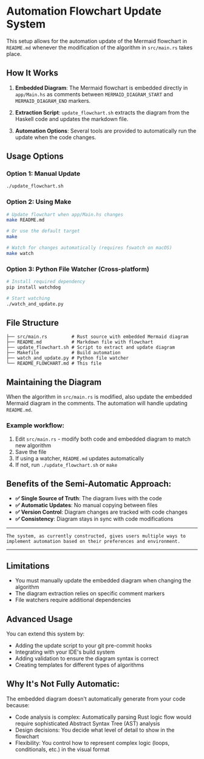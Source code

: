 # Automation Flowchart Update System

This setup allows for the automation update of the Mermaid flowchart in `README.md` whenever the modification of the algorithm in `src/main.rs` takes place.

## How It Works

1. **Embedded Diagram**: The Mermaid flowchart is embedded directly in `app/Main.hs` as comments between `MERMAID_DIAGRAM_START` and `MERMAID_DIAGRAM_END` markers.

2. **Extraction Script**: `update_flowchart.sh` extracts the diagram from the Haskell code and updates the markdown file.

3. **Automation Options**: Several tools are provided to automatically run the update when the code changes.

## Usage Options

### Option 1: Manual Update
```bash
./update_flowchart.sh
```

### Option 2: Using Make
```bash
# Update flowchart when app/Main.hs changes
make README.md

# Or use the default target
make

# Watch for changes automatically (requires fswatch on macOS)
make watch
```

### Option 3: Python File Watcher (Cross-platform)
```bash
# Install required dependency
pip install watchdog

# Start watching
./watch_and_update.py
```

## File Structure

```
├── src/main.rs         # Rust source with embedded Mermaid diagram
├── README.md           # Markdown file with flowchart
├── update_flowchart.sh # Script to extract and update diagram
├── Makefile            # Build automation
├── watch_and_update.py # Python file watcher
└── README_FLOWCHART.md # This file
```

## Maintaining the Diagram

When the algorithm in `src/main.rs` is modified, also update the embedded Mermaid diagram in the comments. The automation will handle updating `README.md`.

### Example workflow:
1. Edit `src/main.rs` - modify both code and embedded diagram to match new algorithm
2. Save the file
3. If using a watcher, `README.md` updates automatically
4. If not, run `./update_flowchart.sh` or `make`

## Benefits of the Semi-Automatic Approach:

- **✅ Single Source of Truth**: The diagram lives with the code
- **✅ Automatic Updates**: No manual copying between files
- **✅ Version Control**: Diagram changes are tracked with code changes
- **✅ Consistency**: Diagram stays in sync with code modifications 
***
```
The system, as currently constructed, gives users multiple ways to implement automation based on their preferences and environment.
```
***

## Limitations

- You must manually update the embedded diagram when changing the algorithm
- The diagram extraction relies on specific comment markers
- File watchers require additional dependencies

## Advanced Usage

You can extend this system by:
- Adding the update script to your git pre-commit hooks
- Integrating with your IDE's build system
- Adding validation to ensure the diagram syntax is correct
- Creating templates for different types of algorithms

## Why It's Not Fully Automatic:

The embedded diagram doesn't automatically generate from your code because:
-  Code analysis is complex: Automatically parsing Rust logic flow would require sophisticated Abstract Syntax Tree (AST) analysis
-  Design decisions: You decide what level of detail to show in the flowchart
-  Flexibility: You control how to represent complex logic (loops, conditionals, etc.) in the visual format